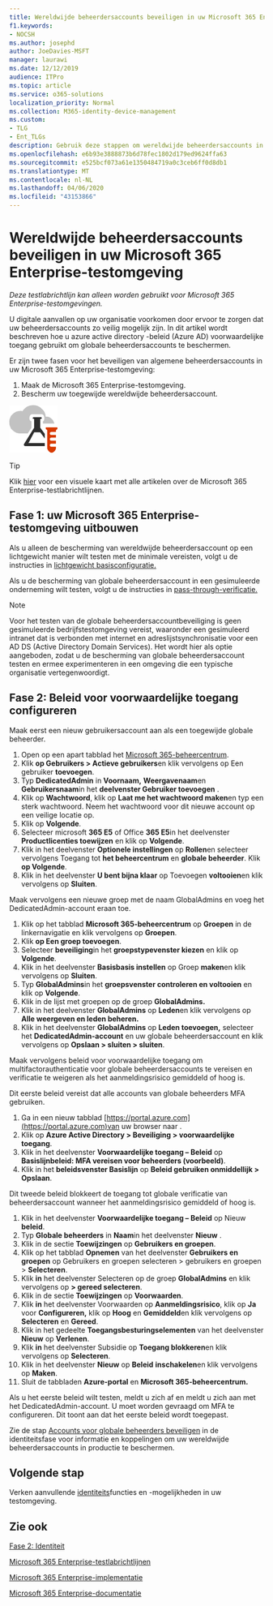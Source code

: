 ```yaml
---
title: Wereldwijde beheerdersaccounts beveiligen in uw Microsoft 365 Enterprise-testomgeving
f1.keywords:
- NOCSH
ms.author: josephd
author: JoeDavies-MSFT
manager: laurawi
ms.date: 12/12/2019
audience: ITPro
ms.topic: article
ms.service: o365-solutions
localization_priority: Normal
ms.collection: M365-identity-device-management
ms.custom:
- TLG
- Ent_TLGs
description: Gebruik deze stappen om wereldwijde beheerdersaccounts in uw Microsoft 365 Enterprise-testomgeving te beschermen.
ms.openlocfilehash: e6b93e3888873b6d78fec1802d179ed9624ffa63
ms.sourcegitcommit: e525bcf073a61e1350484719a0c3ceb6ff0d8db1
ms.translationtype: MT
ms.contentlocale: nl-NL
ms.lasthandoff: 04/06/2020
ms.locfileid: "43153866"
---
```

# <a name="protect-global-administrator-accounts-in-your-microsoft-365-enterprise-test-environment"></a>Wereldwijde beheerdersaccounts beveiligen in uw Microsoft 365 Enterprise-testomgeving

*Deze testlabrichtlijn kan alleen worden gebruikt voor Microsoft 365 Enterprise-testomgevingen.*

U digitale aanvallen op uw organisatie voorkomen door ervoor te zorgen dat uw beheerdersaccounts zo veilig mogelijk zijn. In dit artikel wordt beschreven hoe u azure active directory -beleid (Azure AD) voorwaardelijke toegang gebruikt om globale beheerdersaccounts te beschermen.

Er zijn twee fasen voor het beveiligen van algemene beheerdersaccounts in uw Microsoft 365 Enterprise-testomgeving:

1.  Maak de Microsoft 365 Enterprise-testomgeving.
2.  Bescherm uw toegewijde wereldwijde beheerdersaccount.

![Testlabrichtlijnen voor de Microsoft-cloud](../media/m365-enterprise-test-lab-guides/cloud-tlg-icon.png) 
    
> [!TIP]
> Klik [hier](../media/m365-enterprise-test-lab-guides/Microsoft365EnterpriseTLGStack.pdf) voor een visuele kaart met alle artikelen over de Microsoft 365 Enterprise-testlabrichtlijnen.

## <a name="phase-1-build-out-your-microsoft-365-enterprise-test-environment"></a>Fase 1: uw Microsoft 365 Enterprise-testomgeving uitbouwen

Als u alleen de bescherming van wereldwijde beheerdersaccount op een lichtgewicht manier wilt testen met de minimale vereisten, volgt u de instructies in [lichtgewicht basisconfiguratie.](lightweight-base-configuration-microsoft-365-enterprise.md)
  
Als u de bescherming van globale beheerdersaccount in een gesimuleerde onderneming wilt testen, volgt u de instructies in [pass-through-verificatie.](pass-through-auth-m365-ent-test-environment.md)
  
> [!NOTE]
> Voor het testen van de globale beheerdersaccountbeveiliging is geen gesimuleerde bedrijfstestomgeving vereist, waaronder een gesimuleerd intranet dat is verbonden met internet en adreslijstsynchronisatie voor een AD DS (Active Directory Domain Services). Het wordt hier als optie aangeboden, zodat u de bescherming van globale beheerdersaccount testen en ermee experimenteren in een omgeving die een typische organisatie vertegenwoordigt. 
  
## <a name="phase-2-configure-conditional-access-policies"></a>Fase 2: Beleid voor voorwaardelijke toegang configureren

Maak eerst een nieuw gebruikersaccount aan als een toegewijde globale beheerder.

1. Open op een apart tabblad het [Microsoft 365-beheercentrum](https://admin.microsoft.com/).
2. Klik **op Gebruikers > Actieve gebruikers**en klik vervolgens op Een gebruiker **toevoegen**.
3. Typ **DedicatedAdmin** in **Voornaam,** **Weergavenaam**en **Gebruikersnaam**in het **deelvenster Gebruiker toevoegen** .
4. Klik op **Wachtwoord**, klik op **Laat me het wachtwoord maken**en typ een sterk wachtwoord. Neem het wachtwoord voor dit nieuwe account op een veilige locatie op.
5. Klik op **Volgende**.
6. Selecteer microsoft **365 E5** of Office **365 E5**in het deelvenster **Productlicenties toewijzen** en klik op **Volgende**.
7. Klik in het deelvenster **Optionele instellingen** op **Rollen**en selecteer vervolgens Toegang tot **het beheercentrum** en **globale beheerder**. Klik **op Volgende**.
8. Klik in het deelvenster **U bent bijna klaar** op Toevoegen **voltooien**en klik vervolgens op **Sluiten**.

Maak vervolgens een nieuwe groep met de naam GlobalAdmins en voeg het DedicatedAdmin-account eraan toe.

1. Klik op het tabblad **Microsoft 365-beheercentrum** op **Groepen** in de linkernavigatie en klik vervolgens op **Groepen**.
2. Klik **op Een groep toevoegen**.
3. Selecteer **beveiliging**in het **groepstypevenster kiezen** en klik op **Volgende**.
4. Klik in het deelvenster **Basisbasis instellen** op Groep **maken**en klik vervolgens op **Sluiten**.
5. Typ **GlobalAdmins**in het **groepsvenster controleren en voltooien** en klik op **Volgende**.
7. Klik in de lijst met groepen op de groep **GlobalAdmins.**
8. Klik in het deelvenster **GlobalAdmins** op **Leden**en klik vervolgens op **Alle weergeven en leden beheren.**
9. Klik in het deelvenster **GlobalAdmins** op **Leden toevoegen,** selecteer het **DedicatedAdmin-account** en uw globale beheerdersaccount en klik vervolgens op **Opslaan > sluiten > sluiten**.

Maak vervolgens beleid voor voorwaardelijke toegang om multifactorauthenticatie voor globale beheerdersaccounts te vereisen en verificatie te weigeren als het aanmeldingsrisico gemiddeld of hoog is.

Dit eerste beleid vereist dat alle accounts van globale beheerders MFA gebruiken.

1. Ga in een nieuw tabblad [https://portal.azure.com](https://portal.azure.com)van uw browser naar .
2. Klik op **Azure Active Directory > Beveiliging > voorwaardelijke toegang**.
3. Klik in het deelvenster **Voorwaardelijke toegang – Beleid** op **Basislijnbeleid: MFA vereisen voor beheerders (voorbeeld)**.
4. Klik in het **beleidsvenster Basislijn** op **Beleid gebruiken onmiddellijk > Opslaan**.

Dit tweede beleid blokkeert de toegang tot globale verificatie van beheerdersaccount wanneer het aanmeldingsrisico gemiddeld of hoog is.

1. Klik in het deelvenster **Voorwaardelijke toegang – Beleid** op Nieuw **beleid**.
2. Typ **Globale beheerders** in **Naam**in het deelvenster **Nieuw** .
3. Klik in de sectie **Toewijzingen** op **Gebruikers en groepen**.
4. Klik op het tabblad **Opnemen** van het deelvenster **Gebruikers en groepen** op Gebruikers en groepen selecteren > gebruikers en groepen > **Selecteren**.
5. Klik **in** het deelvenster Selecteren op de groep **GlobalAdmins** en klik vervolgens op **> gereed selecteren**.
6. Klik in de sectie **Toewijzingen** op **Voorwaarden**.
7. Klik **in** het deelvenster Voorwaarden op **Aanmeldingsrisico**, klik op **Ja** voor **Configureren,** klik op **Hoog** en **Gemiddeld**en klik vervolgens op **Selecteren** en **Gereed**.
8. Klik in het gedeelte **Toegangsbesturingselementen** van het deelvenster **Nieuw** op **Verlenen**.
9. Klik **in** het deelvenster Subsidie op **Toegang blokkeren**en klik vervolgens op **Selecteren**.
10. Klik in het deelvenster **Nieuw** op **Beleid** **inschakelen**en klik vervolgens op **Maken**.
11. Sluit de tabbladen **Azure-portal** en **Microsoft 365-beheercentrum.**

Als u het eerste beleid wilt testen, meldt u zich af en meldt u zich aan met het DedicatedAdmin-account. U moet worden gevraagd om MFA te configureren. Dit toont aan dat het eerste beleid wordt toegepast.

Zie de stap [Accounts voor globale beheerders beveiligen](identity-create-protect-global-admins.md#identity-global-admin) in de identiteitsfase voor informatie en koppelingen om uw wereldwijde beheerdersaccounts in productie te beschermen.

## <a name="next-step"></a>Volgende stap

Verken aanvullende [identiteits](m365-enterprise-test-lab-guides.md#identity)functies en -mogelijkheden in uw testomgeving.

## <a name="see-also"></a>Zie ook

[Fase 2: Identiteit](identity-infrastructure.md)

[Microsoft 365 Enterprise-testlabrichtlijnen](m365-enterprise-test-lab-guides.md)

[Microsoft 365 Enterprise-implementatie](deploy-microsoft-365-enterprise.md)

[Microsoft 365 Enterprise-documentatie](https://docs.microsoft.com/microsoft-365-enterprise/)

